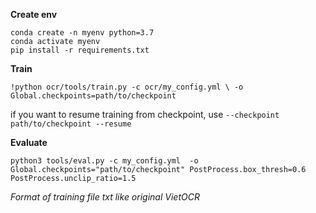 **Create env**

```
conda create -n myenv python=3.7
conda activate myenv
pip install -r requirements.txt
```

**Train**

`!python ocr/tools/train.py -c ocr/my_config.yml \
     -o Global.checkpoints=path/to/checkpoint`

if you want to resume training from checkpoint, use `--checkpoint path/to/checkpoint --resume`

**Evaluate**

`python3 tools/eval.py -c my_config.yml  -o Global.checkpoints="path/to/checkpoint" PostProcess.box_thresh=0.6 PostProcess.unclip_ratio=1.5`


*Format of training file txt like original VietOCR*
